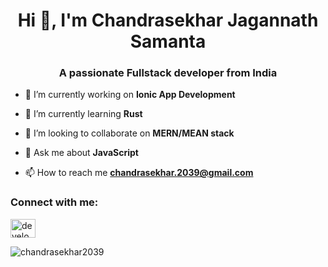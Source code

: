 <h1 align="center">Hi 👋, I'm Chandrasekhar Jagannath Samanta</h1>
<h3 align="center">A passionate Fullstack developer from India</h3>

-   🔭 I’m currently working on **Ionic App Development**

-   🌱 I’m currently learning **Rust**

-   👯 I’m looking to collaborate on **MERN/MEAN stack**

-   💬 Ask me about **JavaScript**

-   📫 How to reach me **chandrasekhar.2039@gmail.com**

<h3 align="left">Connect with me:</h3>
<p align="left">
<a href="https://instagram.com/developer_dev" target="blank"><img align="center" src="https://raw.githubusercontent.com/rahuldkjain/github-profile-readme-generator/master/src/images/icons/Social/instagram.svg" alt="developer_dev" height="30" width="40" /></a>
</p>

<p><img align="center" src="https://github-readme-streak-stats.herokuapp.com/?user=chandrasekhar2039&" alt="chandrasekhar2039" /></p>
